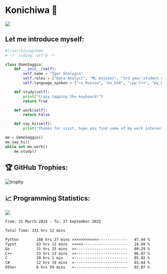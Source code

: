 # Konichiwa 👋
![](https://komarev.com/ghpvc/?username=IgorFandre&color=brightgreen)

## Let me introduce myself:
```py
#!/usr/bin/python
# -*- coding: utf-8 -*-

class UomoSaggio:
    def __init__(self):
        self.name = "Igor Shalygin"
        self.roles = ["Data Analyst", "ML enjoyer", "3rd year student of MIPT"]
        self.language_spoken = ["ru_Russia", "en_USA", "cpp_C++", "py_Python", "go_Golang"]

    def study(self):
        print("Crazy tapping the keyboard!")
        return True

    def work(self):
        return False

    def say_hi(self):
        print("Thanks for visit, hope you find some of my work interesting.")

me = UomoSaggio()
me.say_hi()
while not me.work()
    me.study()
```

## 🏆 GitHub Trophies:
![trophy](https://github-profile-trophy.vercel.app/?username=IgorFandre&title=MultiLanguage,Repositories,Commits,Experience,PullRequest,Reviews)

## 📈 Programming Statistics:

![](https://github-profile-summary-cards.vercel.app/api/cards/profile-details?username=IgorFandre&theme=solarized_dark)

<!--START_SECTION:waka-->

```txt
From: 31 March 2024 - To: 27 September 2025

Total Time: 331 hrs 12 mins

Python        160 hrs 27 mins >>>>>>>>>>>>-------------   47.44 %
Typst         63 hrs 12 mins  >>>>>--------------------   18.69 %
Go            31 hrs 25 mins  >>-----------------------   09.29 %
C++           23 hrs 13 mins  >>-----------------------   06.87 %
C             20 hrs 1 min    >------------------------   05.92 %
C#            12 hrs 19 mins  >------------------------   03.64 %
Other         6 hrs 59 mins   >------------------------   02.07 %
```

<!--END_SECTION:waka-->
